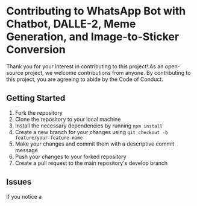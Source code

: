 # Contributing to WhatsApp Bot with Chatbot, DALLE-2, Meme Generation, and Image-to-Sticker Conversion

Thank you for your interest in contributing to this project! As an open-source project, we welcome contributions from anyone. By contributing to this project, you are agreeing to abide by the Code of Conduct.

## Getting Started
1. Fork the repository
2. Clone the repository to your local machine
3. Install the necessary dependencies by running `npm install`
4. Create a new branch for your changes using `git checkout -b feature/your-feature-name`
5. Make your changes and commit them with a descriptive commit message
6. Push your changes to your forked repository
7. Create a pull request to the main repository's develop branch

## Issues
If you notice a 